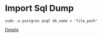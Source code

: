 # Import Sql Dump

``sudo -u postgres psql db_name < 'file_path'
``

[Details](https://stackoverflow.com/a/26610212/10901575)
